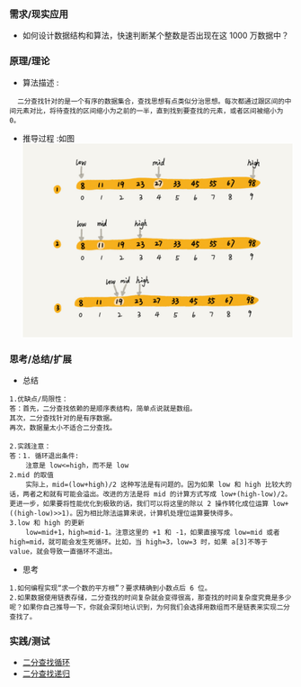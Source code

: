 ### **需求/现实应用**
+ 如何设计数据结构和算法，快速判断某个整数是否出现在这 1000 万数据中？

### **原理/理论**
   + 算法描述 : 
```
  二分查找针对的是一个有序的数据集合，查找思想有点类似分治思想。每次都通过跟区间的中间元素对比，将待查找的区间缩小为之前的一半，直到找到要查找的元素，或者区间被缩小为 0。
```
   + 推导过程 :如图
![](../image/img2-10-1.jpg)

### **思考/总结/扩展**
+ 总结

```
1.优缺点/局限性：
答：首先，二分查找依赖的是顺序表结构，简单点说就是数组。
其次，二分查找针对的是有序数据。
再次，数据量太小不适合二分查找。

2.实践注意：
答：1. 循环退出条件:
    注意是 low<=high，而不是 low
2.mid 的取值 
    实际上，mid=(low+high)/2 这种写法是有问题的。因为如果 low 和 high 比较大的话，两者之和就有可能会溢出。改进的方法是将 mid 的计算方式写成 low+(high-low)/2。更进一步，如果要将性能优化到极致的话，我们可以将这里的除以 2 操作转化成位运算 low+((high-low)>>1)。因为相比除法运算来说，计算机处理位运算要快得多。
3.low 和 high 的更新
    low=mid+1，high=mid-1。注意这里的 +1 和 -1，如果直接写成 low=mid 或者 high=mid，就可能会发生死循环。比如，当 high=3，low=3 时，如果 a[3]不等于 value，就会导致一直循环不退出。
```
+ 思考

```
1.如何编程实现“求一个数的平方根”？要求精确到小数点后 6 位。
2.如果数据使用链表存储，二分查找的时间复杂就会变得很高，那查找的时间复杂度究竟是多少呢？如果你自己推导一下，你就会深刻地认识到，为何我们会选择用数组而不是链表来实现二分查找了。

```

### **实践/测试**
+ [二分查找循环](/src/main/java/com/zlykernel/pratice/algorithm/search/BinarySearch.java)
+ [二分查找递归](/src/main/java/com/zlykernel/pratice/algorithm/search/BinarySearch.java)

